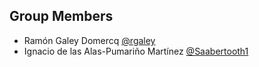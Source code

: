 ## Group Members

- Ramón Galey Domercq [@rgaley](https://github.com/rgaley )
- Ignacio de las Alas-Pumariño Martínez [@Saabertooth1](https://github.com/Saabertooth1)
